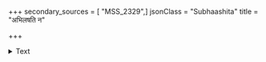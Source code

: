 +++
secondary_sources = [ "MSS_2329",]
jsonClass = "Subhaashita"
title = "अभिलषति न"

+++

<details><summary>Text</summary>

अभिलषति न खलु पुरुषः श्रियमपि कीर्त्या विनाकृतां कुशलः।  
क्षणिकाय वस्तुने कस् त्यजतीह चिरस्थिरं श्रेयः॥
</details>
